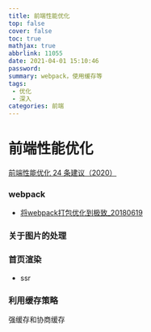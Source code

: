 ```yaml
---
title: 前端性能优化
top: false
cover: false
toc: true
mathjax: true
abbrlink: 11055
date: 2021-04-01 15:10:46
password:
summary: webpack，使用缓存等
tags:
 - 优化
 - 深入
categories: 前端
---
```


# 前端性能优化

[前端性能优化 24 条建议（2020）](https://segmentfault.com/a/1190000022205291)

### webpack

- [将webpack打包优化到极致_20180619](https://github.com/zhiqiang21/blog/issues/50)

### 关于图片的处理

### 首页渲染

- ssr

### 利用缓存策略

强缓存和协商缓存